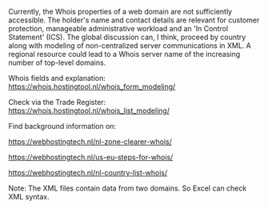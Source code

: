 Currently, the Whois properties of a web domain are not sufficiently accessible. The holder's name and contact details are relevant for customer protection, manageable administrative workload and an 'In Control Statement' (ICS). The global discussion can, I think, proceed by country along with modeling of non-centralized server communications in XML. A regional resource could lead to a Whois server name of the increasing number of top-level domains.

Whois fields and explanation: https://whois.hostingtool.nl/whois_form_modeling/

Check via the Trade Register: https://whois.hostingtool.nl/whois_list_modeling/

Find background information on:

https://webhostingtech.nl/nl-zone-clearer-whois/

https://webhostingtech.nl/us-eu-steps-for-whois/

https://webhostingtech.nl/nl-country-list-whois/

Note: The XML files contain data from two domains. So Excel can check XML syntax.
